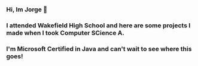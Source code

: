 ### Hi, Im Jorge 👋
### I attended Wakefield High School and here are some projects I made when I took Computer SCience A. 
### I'm Microsoft Certified in Java and can't wait to see where this goes!
<!--
**CyberNinjaYoshi/CyberNinjaYoshi** is a ✨ _special_ ✨ repository because its `README.md` (this file) appears on your GitHub profile.

Here are some ideas to get you started:

- 🔭 I’m currently working on ...
- 🌱 I’m currently learning ...
- 👯 I’m looking to collaborate on ...
- 🤔 I’m looking for help with ...
- 💬 Ask me about ...
- 📫 How to reach me: ...
- 😄 Pronouns: ...
- ⚡ Fun fact: ...
-->
